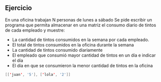 ## Ejercicio

En una oficina trabajan N personas de lunes a sábado
Se pide escribir un programa que permita almacenar en una matriz el consumo diario de tintos de cada empleado y muestre:

- La cantidad de tintos consumidos en la semana por cada empleado.
- El total de tintos consumidos en la oficina durante la semana
- La cantidad de tintos consumido diariamente
- El empleado que consumió mayor cantidad de tintos en un día e indicar el día
- El día en que se consumieron la menor cantidad de tintos en la oficina



```java
[['juan', '5'], ['lola', '2']]
```